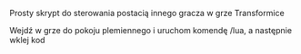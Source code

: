 Prosty skrypt do sterowania postacią innego gracza w grze Transformice

Wejdź w grze do pokoju plemiennego i uruchom komendę /lua, a następnie wklej kod